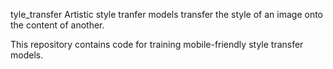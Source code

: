 tyle_transfer Artistic style tranfer models transfer the style of an image onto the content of another.

This repository contains code for training mobile-friendly style transfer models.
